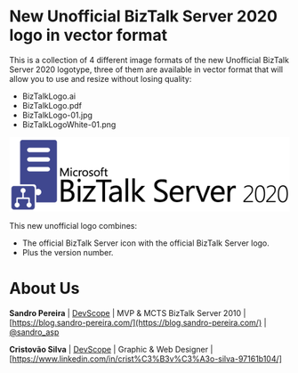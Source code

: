 # New Unofficial BizTalk Server 2020 logo in vector format
This is a collection of 4 different image formats of the new Unofficial BizTalk Server 2020 logotype, three of them are available in vector format that will allow you to use and resize without losing quality:
* BizTalkLogo.ai
* BizTalkLogo.pdf
* BizTalkLogo-01.jpg
* BizTalkLogoWhite-01.png

![BizTalk Server 2020 logo](media/BizTalkLogo-01.png)

This new unofficial logo combines:
* The official BizTalk Server icon with the official  BizTalk Server logo.
* Plus the version number.

# About Us
**Sandro Pereira** | [DevScope](http://www.devscope.net/) | MVP & MCTS BizTalk Server 2010 | [https://blog.sandro-pereira.com/](https://blog.sandro-pereira.com/) | [@sandro_asp](https://twitter.com/sandro_asp)

**Cristovão Silva** | [DevScope](http://www.devscope.net/) | Graphic & Web Designer | [https://www.linkedin.com/in/crist%C3%B3v%C3%A3o-silva-97161b104/]